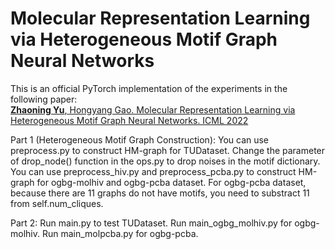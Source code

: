 # Molecular Representation Learning via Heterogeneous Motif Graph Neural Networks
This is an official PyTorch implementation of the experiments in the following paper:\
[<b>Zhaoning Yu</b>, Hongyang Gao. Molecular Representation Learning via Heterogeneous Motif Graph Neural Networks. ICML 2022](https://proceedings.mlr.press/v162/yu22a.html)

Part 1 (Heterogeneous Motif Graph Construction):
You can use preprocess.py to construct HM-graph for TUDataset. Change the parameter of drop_node() function in the ops.py to drop noises in the motif dictionary.
You can use preprocess_hiv.py and preprocess_pcba.py to construct HM-graph for ogbg-molhiv and ogbg-pcba dataset. For ogbg-pcba dataset, because there are 11 graphs do not have motifs, you need to substract 11 from self.num_cliques.

Part 2:
Run main.py to test TUDataset.
Run main_ogbg_molhiv.py for ogbg-molhiv.
Run main_molpcba.py for ogbg-pcba.
